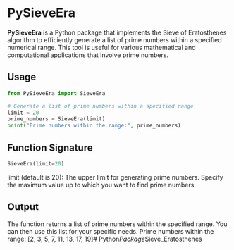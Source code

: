 # PySieveEra

**PySieveEra** is a Python package that implements the Sieve of Eratosthenes algorithm to efficiently generate a list of prime numbers within a specified numerical range. This tool is useful for various mathematical and computational applications that involve prime numbers.

## Usage

```python
from PySieveEra import SieveEra

# Generate a list of prime numbers within a specified range
limit = 20
prime_numbers = SieveEra(limit)
print("Prime numbers within the range:", prime_numbers)

```

## Function Signature

```python 
SieveEra(limit=20)
```

limit (default is 20): The upper limit for generating prime numbers. Specify the maximum value up to which you want to find prime numbers.


## Output
The function returns a list of prime numbers within the specified range. You can then use this list for your specific needs.
Prime numbers within the range: [2, 3, 5, 7, 11, 13, 17, 19]#   P y t h o n _ P a c k a g e _ S i e v e _ E r a t o s t h e n e s  
 
